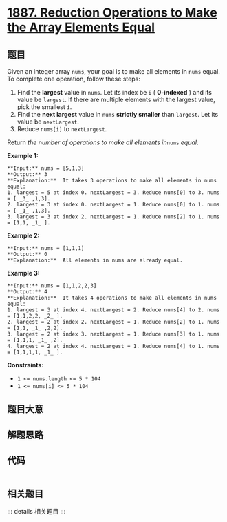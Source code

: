 # [1887. Reduction Operations to Make the Array Elements Equal](https://leetcode.com/problems/reduction-operations-to-make-the-array-elements-equal)

## 题目

Given an integer array `nums`, your goal is to make all elements in `nums`
equal. To complete one operation, follow these steps:

  1. Find the **largest** value in `nums`. Let its index be `i` ( **0-indexed** ) and its value be `largest`. If there are multiple elements with the largest value, pick the smallest `i`.
  2. Find the **next largest** value in `nums` **strictly smaller** than `largest`. Let its value be `nextLargest`.
  3. Reduce `nums[i]` to `nextLargest`.

Return _the number of operations to make all elements in_`nums` _equal_.



**Example 1:**

    
    
    **Input:** nums = [5,1,3]
    **Output:** 3
    **Explanation:**  It takes 3 operations to make all elements in nums equal:
    1. largest = 5 at index 0. nextLargest = 3. Reduce nums[0] to 3. nums = [ _3_ ,1,3].
    2. largest = 3 at index 0. nextLargest = 1. Reduce nums[0] to 1. nums = [ _1_ ,1,3].
    3. largest = 3 at index 2. nextLargest = 1. Reduce nums[2] to 1. nums = [1,1, _1_ ].
    

**Example 2:**

    
    
    **Input:** nums = [1,1,1]
    **Output:** 0
    **Explanation:**  All elements in nums are already equal.
    

**Example 3:**

    
    
    **Input:** nums = [1,1,2,2,3]
    **Output:** 4
    **Explanation:**  It takes 4 operations to make all elements in nums equal:
    1. largest = 3 at index 4. nextLargest = 2. Reduce nums[4] to 2. nums = [1,1,2,2, _2_ ].
    2. largest = 2 at index 2. nextLargest = 1. Reduce nums[2] to 1. nums = [1,1, _1_ ,2,2].
    3. largest = 2 at index 3. nextLargest = 1. Reduce nums[3] to 1. nums = [1,1,1, _1_ ,2].
    4. largest = 2 at index 4. nextLargest = 1. Reduce nums[4] to 1. nums = [1,1,1,1, _1_ ].
    



**Constraints:**

  * `1 <= nums.length <= 5 * 104`
  * `1 <= nums[i] <= 5 * 104`


## 题目大意

## 解题思路

## 代码

```javascript

```

## 相关题目

::: details 相关题目
:::
